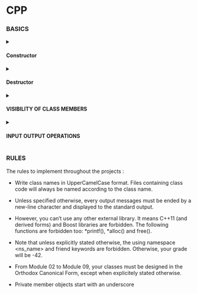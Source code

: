 # CPP

<h3>BASICS</h3>

<details>
<summary><h4>Constructor</h4></summary>

* A constructor is a special member function of a class that gets called when an object of the class is created. Its primary purpose is to initialize the object's data members or perform any necessary setup.
* Constructors ensure that an object is in a valid state after it is created. They can set default values, allocate resources, and perform any other necessary initialization tasks.
* You can have multiple constructors in a class, each with different parameter lists (overloaded constructors). This allows you to create objects with various initial states.
</details>

<details>
<summary><h4>Destructor</h4></summary>

* A destructor is also a special member function of a class, but it gets called when an object is about to be destroyed or goes out of scope. Its purpose is to clean up resources or perform any necessary cleanup tasks.
* Destructors are crucial when a class manages resources like dynamic memory allocation (e.g., using new and delete in C++) or external resources (e.g., file handles, network connections). They ensure that resources are released properly to prevent memory leaks or resource leaks.
* Like constructors, you can define a destructor for your class. If you don't define one explicitly, the compiler will provide a default destructor for you.

Not every class needs a constructor or a destructor. If a class doesn't have any resource management requirements and doesn't need specific initialization or cleanup, you can omit these special functions, and the compiler will provide default ones.  

It's important to note that in some languages like Python or JavaScript, constructors (or equivalent functions) are typically present but may not be explicitly defined by the programmer. In these cases, the language runtime often provides a default constructor that initializes object properties, and there's no need for explicit destructor definitions since memory management is handled by garbage collection.  

In summary, constructors and destructors are essential tools for managing object initialization and cleanup in object-oriented programming, but whether you include them in your class depends on the specific needs of your program and the resources it manages.
</details>

<details>
<summary><h4>VISIBILITY OF CLASS MEMBERS</h4></summary>
In C++, the private and public access specifiers are used to control the visibility of class members (data members and member functions) from outside the class. Here's how they work:

<details>
<summary><h3>Private:</h3></summary>

Members declared as private are not accessible outside the class in which they are defined. They are only accessible within the class itself.
This is used to encapsulate the internal state and behavior of the class, hiding implementation details from users of the class.
Private members are typically accessed and modified through member functions (methods) which can enforce specific behavior and constraints.

```
class Example {
private:
    int privateData;
    
public:
    void setPrivateData(int value) {
        privateData = value;
    }
    
    int getPrivateData() {
        return privateData;
    }
};
```
</details>

<details>
<summary><h3>Public:</h3></summary>

Members declared as public are accessible from outside the class. They can be accessed and modified by objects of the class.
These are typically the interface of the class, providing a way for external code to interact with the object.
Public members should represent the behavior that the class is intended to exhibit.

```
class Example {
private:• Write class names in UpperCamelCase format. Files containing class code will
always be named according to the class name. For instance:
ClassName.hpp/ClassName.h, ClassName.cpp, or ClassName.tpp. Then, if you
have a header file containing the definition of a class "BrickWall" standing for a
brick wall, its name will be BrickWall.hpp.
• Unless specified otherwise, every output messages must be ended by a new-line
character and displayed to the standard output.
    int privateData;
    
public:
    void setPrivateData(int value) {
        privateData = value;
    }
    
    int getPrivateData() {
        return privateData;
    }
};
```
</details>

<details>
  <summary><h3>Protected</h3></summary>

protected members are similar to private members, but they are also accessible in derived classes (inheritance).
```
class Base {
protected:
    int protectedData;
};

class Derived : public Base {
public:
    void setProtectedData(int value) {
        protectedData = value; // Accessible because Derived inherits from Base
    }
};
```
</details>

The choice between private and public is a design decision based on encapsulation and information hiding principles. Generally, you want to keep as much information private as possible to prevent unintended interference and to maintain a clean interface for users of the class. The public interface should expose only what's necessary for external code to interact with the class in a meaningful way.

Remember, in C++, classes have a default access level of private if not specified otherwise. Therefore, if you don't explicitly specify public or private, members and inheritance are considered private by default.
</details>

<details>
  <summary><h4>INPUT OUTPUT OPERATIONS</h4></summary>

In C++, stdio stands for Standard Input/Output and it refers to a set of functions and streams used for handling input and output operations. These streams are provided by the C++ Standard Library and allow you to perform I/O operations on various devices, such as the console, files, and other input/output devices.

Here are the three main standard I/O streams in C++:

<details>
 <summary> <h3>STD::CIN</h3></summary>
This is the standard input stream. It is used to read data from the console or other input devices.

It is associated with the keyboard by default, but it can be redirected to read from files or other input sources.

```
int num;
std::cin >> num; // Reads a value from the standard input and stores it in 'num'
```
</details>

<details>
<summary><h3>STD::COUT</h3></summary>
This is the standard output stream. It is used to write data to the console or other output devices.
It is associated with the console by default, but it can be redirected to write to files or other output destinations.

```
int num = 42;
std::cout << "The value of num is: " << num << std::endl; // Prints a message to the standard output
```
</details>

<details>
<summary><h3>STD::CERR</h3></summary>
This is the standard error stream. It is used to output error messages and other critical information.
Like std::cout, it is associated with the console by default but can be redirected.
Unlike std::cout, std::cerr is unbuffered by default, meaning that it does not wait to accumulate a certain amount of data before sending it to the output device. This is important for error messages that need to be displayed immediately.

```
std::cerr << "An error occurred!" << std::endl;
```
</details>

These streams are part of the Standard Template Library (STL) in C++, and they are defined in the <iostream> header file.

Remember that std::cin and std::cout are instances of std::istream and std::ostream classes respectively, and they inherit the functions provided by those classes. This allows you to perform various operations on them, such as formatting, seeking, and more.

Additionally, the << operator is overloaded for output streams, allowing you to chain multiple output operations together, which is known as the "insertion operator". Similarly, the >> operator is overloaded for input streams, allowing you to chain multiple input operations, which is known as the "extraction operator".

Overall, these streams provide a convenient and flexible way to handle input and output operations in C++.
  
</details>


<h3>RULES</h3>

The rules to implement throughout the projects : 
* Write class names in UpperCamelCase format. Files containing class code will
always be named according to the class name.

* Unless specified otherwise, every output messages must be ended by a new-line
character and displayed to the standard output.

* However, you can’t use any other external library. It means C++11 (and derived
forms) and Boost libraries are forbidden. The following functions are forbidden
too: *printf(), *alloc() and free(). 

* Note that unless explicitly stated otherwise, the using namespace <ns_name> and
friend keywords are forbidden. Otherwise, your grade will be -42.

* From Module 02 to Module 09, your classes must be designed in the Orthodox
Canonical Form, except when explicitely stated otherwise.

* Private member objects start with an underscore 

